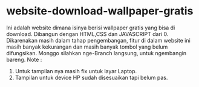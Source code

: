 # website-download-wallpaper-gratis
Ini adalah website dimana isinya berisi wallpaper gratis yang bisa di download. Dibangun dengan HTML,CSS dan JAVASCRIPT dari 0. Dikarenakan masih dalam tahap pengembangan, fitur di dalam website ini masih banyak kekurangan dan masih banyak tombol yang belum difungsikan. Monggo silahkan nge-Branch langsung, untuk ngembangin bareng.
Note :
1. Untuk tampilan nya masih fix untuk layar Laptop.
2. Tampilan untuk device HP sudah disesuaikan tapi belum pas.
